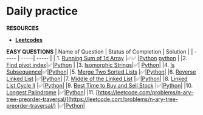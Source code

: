 # **Daily practice**

**RESOURCES**

- [**Leetcodes**](https://leetcode.com/study-plan/leetcode-75/)

**EASY QUESTIONS**
| Name of Question | Status of Completion | Solution |
| ----- | -----| ----- |
| 1. [Running Sum of 1d Array](https://leetcode.com/problems/running-sum-of-1d-array) |✅✅  |[Python](./Images/sum-of-1d-array-1.jpeg) [python](./Images/running-sum-of-1d-array-2.jpeg)  |
|2. [Find pivot index](https://leetcode.com/problems/find-pivot-index/)|✅|[Python](./Images/find-pivot-index.png) |
|3. [Isomorphic Strings](https://leetcode.com/problems/isomorphic-strings/)|✅| [Python](./Images/isomorphic-string.png)|
|4. [Is Subsequence](https://leetcode.com/problems/is-subsequence/)|✅|[Python](./Images/Is-Subsequence.png)|
|5. [Merge Two Sorted Lists](https://leetcode.com/problems/merge-two-sorted-lists) |✅|[Python](./Images/merge-sorted-list.png)|
|6. [Reverse Linked List](https://leetcode.com/problems/reverse-linked-list) |✅|[Python](./Images/reverse-linked-list.png)|
|7. [Middle of the Linked List](https://leetcode.com/problems/middle-of-the-linked-list/) |✅|[Python](./Images/middle-of-linkedlist.png)|
|8. [Linked List Cycle II](https://leetcode.com/problems/linked-list-cycle-ii/) |✅|[Python](./Images/linked-list-cycle-2.png)|
|9. [Best Time to Buy and Sell Stock](https://leetcode.com/problems/best-time-to-buy-and-sell-stock/) |✅|[Python](./Images/best-time-to-buy-sell-stock.png)|
|10. [Longest Palindrome](https://leetcode.com/problems/longest-palindrome) |✅|[Python](./Images/longest%20palindrome.png)|
|11. [https://leetcode.com/problems/n-ary-tree-preorder-traversal/](https://leetcode.com/problems/n-ary-tree-preorder-traversal/) |✅|[Python](./Images/nary-preorder-traversal.png)|
<!-- |1. []() |✅|[Python]()| -->
<!-- |1. []() |✅|[Python]()| -->
